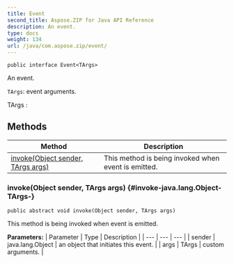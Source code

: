 ```yaml
---
title: Event
second_title: Aspose.ZIP for Java API Reference
description: An event.
type: docs
weight: 134
url: /java/com.aspose.zip/event/
---
```

```
public interface Event<TArgs>
```

An event.

`TArgs`: event arguments.

 TArgs : 
## Methods

| Method | Description |
| --- | --- |
| [invoke(Object sender, TArgs args)](#invoke-java.lang.Object-TArgs-) | This method is being invoked when event is emitted. |
### invoke(Object sender, TArgs args) {#invoke-java.lang.Object-TArgs-}
```
public abstract void invoke(Object sender, TArgs args)
```


This method is being invoked when event is emitted.

**Parameters:**
| Parameter | Type | Description |
| --- | --- | --- |
| sender | java.lang.Object | an object that initiates this event. |
| args | TArgs | custom arguments. |

